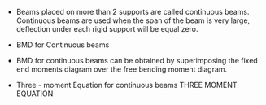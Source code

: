 - Beams placed on more than 2 supports are called continuous beams. Continuous beams are used when the span of the beam is very large, deflection under each rigid support will be equal zero.

- BMD for Continuous beams

- BMD for continuous beams can be obtained by superimposing the fixed end moments diagram over the free bending moment diagram.

- Three - moment Equation for continuous beams THREE MOMENT EQUATION
